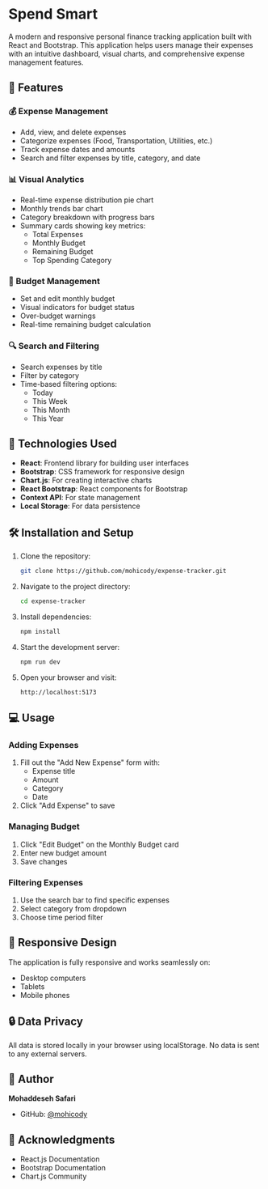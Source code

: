 # Spend Smart

A modern and responsive personal finance tracking application built with React and Bootstrap. This application helps users manage their expenses with an intuitive dashboard, visual charts, and comprehensive expense management features.

## 🌟 Features

### 💰 Expense Management
- Add, view, and delete expenses
- Categorize expenses (Food, Transportation, Utilities, etc.)
- Track expense dates and amounts
- Search and filter expenses by title, category, and date

### 📊 Visual Analytics
- Real-time expense distribution pie chart
- Monthly trends bar chart
- Category breakdown with progress bars
- Summary cards showing key metrics:
  - Total Expenses
  - Monthly Budget
  - Remaining Budget
  - Top Spending Category

### 💼 Budget Management
- Set and edit monthly budget
- Visual indicators for budget status
- Over-budget warnings
- Real-time remaining budget calculation

### 🔍 Search and Filtering
- Search expenses by title
- Filter by category
- Time-based filtering options:
  - Today
  - This Week
  - This Month
  - This Year

## 🚀 Technologies Used

- **React**: Frontend library for building user interfaces
- **Bootstrap**: CSS framework for responsive design
- **Chart.js**: For creating interactive charts
- **React Bootstrap**: React components for Bootstrap
- **Context API**: For state management
- **Local Storage**: For data persistence

## 🛠️ Installation and Setup

1. Clone the repository:
   ```bash
   git clone https://github.com/mohicody/expense-tracker.git
   ```

2. Navigate to the project directory:
   ```bash
   cd expense-tracker
   ```

3. Install dependencies:
   ```bash
   npm install
   ```

4. Start the development server:
   ```bash
   npm run dev
   ```

5. Open your browser and visit:
   ```
   http://localhost:5173
   ```

## 💻 Usage

### Adding Expenses
1. Fill out the "Add New Expense" form with:
   - Expense title
   - Amount
   - Category
   - Date
2. Click "Add Expense" to save

### Managing Budget
1. Click "Edit Budget" on the Monthly Budget card
2. Enter new budget amount
3. Save changes

### Filtering Expenses
1. Use the search bar to find specific expenses
2. Select category from dropdown
3. Choose time period filter

## 📱 Responsive Design

The application is fully responsive and works seamlessly on:
- Desktop computers
- Tablets
- Mobile phones

## 🔒 Data Privacy

All data is stored locally in your browser using localStorage. No data is sent to any external servers.

## 👤 Author

**Mohaddeseh Safari**
- GitHub: [@mohicody](https://github.com/mohicody)

## 🙏 Acknowledgments

- React.js Documentation
- Bootstrap Documentation
- Chart.js Community
